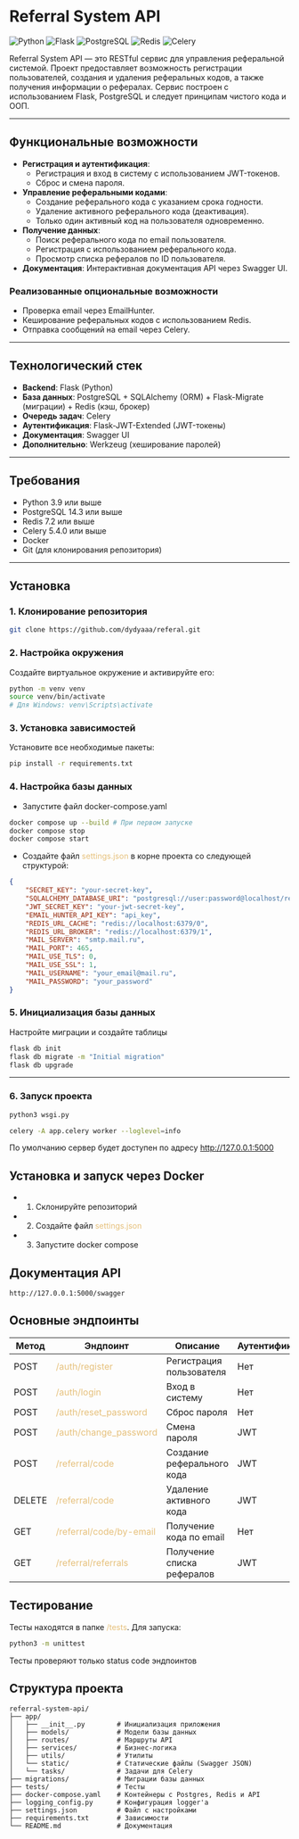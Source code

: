 # Referral System API

![Python](https://img.shields.io/badge/Python-3.12+-blue.svg)
![Flask](https://img.shields.io/badge/Flask-3.1+-lightblue.svg)
![PostgreSQL](https://img.shields.io/badge/PostgreSQL-14.3+-lightgrey.svg)
![Redis](https://img.shields.io/badge/Redis-7.2+-red.svg)
![Celery](https://img.shields.io/badge/Celery-5.4.0+-green.svg)

Referral System API — это RESTful сервис для управления реферальной системой. Проект предоставляет возможность регистрации пользователей, создания и удаления реферальных кодов, а также получения информации о рефералах. Сервис построен с использованием Flask, PostgreSQL и следует принципам чистого кода и ООП.

---

## Функциональные возможности

- **Регистрация и аутентификация**: 
  - Регистрация и вход в систему с использованием JWT-токенов.
  - Сброс и смена пароля.
- **Управление реферальными кодами**: 
  - Создание реферального кода с указанием срока годности.
  - Удаление активного реферального кода (деактивация).
  - Только один активный код на пользователя одновременно.
- **Получение данных**:
  - Поиск реферального кода по email пользователя.
  - Регистрация с использованием реферального кода.
  - Просмотр списка рефералов по ID пользователя.
- **Документация**: Интерактивная документация API через Swagger UI.

### Реализованные опциональные возможности 
- Проверка email через EmailHunter.
- Кеширование реферальных кодов с использованием Redis.
- Отправка сообщений на email через Celery.

---

## Технологический стек

- **Backend**: Flask (Python)
- **База данных**: PostgreSQL + SQLAlchemy (ORM) + Flask-Migrate (миграции) + Redis (кэш, брокер)
- **Очередь задач**: Celery
- **Аутентификация**: Flask-JWT-Extended (JWT-токены)
- **Документация**: Swagger UI
- **Дополнительно**: Werkzeug (хеширование паролей)

---

## Требования

- Python 3.9 или выше
- PostgreSQL 14.3 или выше
- Redis 7.2 или выше
- Celery 5.4.0 или выше
- Docker
- Git (для клонирования репозитория)

---

## Установка

### 1. Клонирование репозитория
```bash
git clone https://github.com/dydyaaa/referal.git
```

### 2. Настройка окружения
Создайте виртуальное окружение и активируйте его:
```bash
python -m venv venv
source venv/bin/activate  
# Для Windows: venv\Scripts\activate
```

### 3. Установка зависимостей
Установите все необходимые пакеты:
```bash
pip install -r requirements.txt
```

### 4. Настройка базы данных
* Запустите файл docker-compose.yaml
```bash
docker compose up --build # При первом запуске
docker compose stop
docker compose start
```
* Создайте файл <span style="color:#e6c07b;">settings.json</span> в корне проекта со следующей структурой:
```json
{
    "SECRET_KEY": "your-secret-key",
    "SQLALCHEMY_DATABASE_URI": "postgresql://user:password@localhost/referral_db",
    "JWT_SECRET_KEY": "your-jwt-secret-key",
    "EMAIL_HUNTER_API_KEY": "api_key",
    "REDIS_URL_CACHE": "redis://localhost:6379/0",
    "REDIS_URL_BROKER": "redis://localhost:6379/1",
    "MAIL_SERVER": "smtp.mail.ru",
    "MAIL_PORT": 465,
    "MAIL_USE_TLS": 0,
    "MAIL_USE_SSL": 1,
    "MAIL_USERNAME": "your_email@mail.ru",
    "MAIL_PASSWORD": "your_password"
}
```

### 5. Инициализация базы данных
Настройте миграции и создайте таблицы
```bash
flask db init
flask db migrate -m "Initial migration"
flask db upgrade
```
-----
### 6. Запуск проекта
```bash
python3 wsgi.py
```
```bash
celery -A app.celery worker --loglevel=info
```
По умолчанию сервер будет доступен по адресу <a href="http://127.0.0.1:5000" style="color:#e6c07b;">http://127.0.0.1:5000</a>
## Установка и запуск через Docker
- 1. Склонируйте репозиторий
- 2. Создайте файл <span style="color:#e6c07b;">settings.json</span>
- 3. Запустите docker compose

## Документация API
```
http://127.0.0.1:5000/swagger
```
## Основные эндпоинты
| Метод   | Эндпоинт                                                    | Описание                     | Аутентификация |
|---------|-------------------------------------------------------------|------------------------------|----------------|
| POST    | <span style="color:#e6c07b;">/auth/register</span>          | Регистрация пользователя     | Нет            |
| POST    | <span style="color:#e6c07b;">/auth/login</span>             | Вход в систему               | Нет            |
| POST    | <span style="color:#e6c07b;">/auth/reset_password</span>    | Сброс пароля                 | Нет            |
| POST    | <span style="color:#e6c07b;">/auth/change_password</span>   | Смена пароля                 | JWT            |
| POST    | <span style="color:#e6c07b;">/referral/code</span>          | Создание реферального кода   | JWT            |
| DELETE  | <span style="color:#e6c07b;">/referral/code</span>          | Удаление активного кода      | JWT            |
| GET     | <span style="color:#e6c07b;">/referral/code/by-email</span> | Получение кода по email      | Нет            |
| GET     | <span style="color:#e6c07b;">/referral/referrals</span>     | Получение списка рефералов   | JWT            |

## Тестирование
Тесты находятся в папке <span style="color:#e6c07b;">/tests</span>. Для запуска:
```bash
python3 -m unittest
```
Тесты проверяют только status code эндпоинтов
## Структура проекта
```
referral-system-api/
├── app/
│   ├── __init__.py        # Инициализация приложения
│   ├── models/            # Модели базы данных
│   ├── routes/            # Маршруты API
│   ├── services/          # Бизнес-логика
│   ├── utils/             # Утилиты
│   └── static/            # Статические файлы (Swagger JSON)
│   └── tasks/             # Задачи для Celery
├── migrations/            # Миграции базы данных
├── tests/                 # Тесты
├── docker-compose.yaml    # Контейнеры с Postgres, Redis и API
├── logging_config.py      # Конфигурация logger'a
├── settings.json          # Файл с настройками
├── requirements.txt       # Зависимости
└── README.md              # Документация
```



